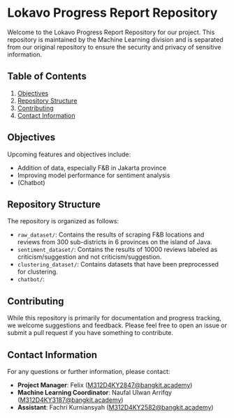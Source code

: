 # Lokavo Progress Report Repository

Welcome to the Lokavo Progress Report Repository for our project. This repository is maintained by the Machine Learning division and is separated from our original repository to ensure the security and privacy of sensitive information.

## Table of Contents

1. [Objectives](#objectives)
2. [Repository Structure](#repository-structure)
3. [Contributing](#contributing)
4. [Contact Information](#contact-information)

## Objectives

Upcoming features and objectives include:

- Addition of data, especially F&B in Jakarta province
- Improving model performance for sentiment analysis
- (Chatbot)

## Repository Structure

The repository is organized as follows:

- `raw_dataset/`: Contains the results of scraping F&B locations and reviews from 300 sub-districts in 6 provinces on the island of Java.
- `sentiment_dataset/`: Contains the results of 10000 reviews labeled as criticism/suggestion and not criticism/suggestion.
- `clustering_dataset/`: Contains datasets that have been preprocessed for clustering.
- `chatbot/`:

## Contributing

While this repository is primarily for documentation and progress tracking, we welcome suggestions and feedback. Please feel free to open an issue or submit a pull request if you have something to contribute.

## Contact Information

For any questions or further information, please contact:

- **Project Manager**: Felix (M312D4KY2847@bangkit.academy)
- **Machine Learning Coordinator**: Naufal Ulwan Arrifqy (M312D4KY3187@bangkit.academy)
- **Assistant**: Fachri Kurniansyah (M312D4KY2582@bangkit.academy)
